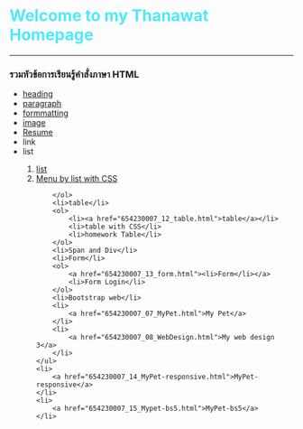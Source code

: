 <!DOCTYPE html>
<html lang="en">
<head>
    <meta charset="UTF-8">
    <meta name="viewport" content="width=device-width, initial-scale=1.0">
    <meta name="description" content="เรียนรู้การใช้คำสั่งภาษา HTML">
    <meta name="keywords" content="HTML CSS BootstrapH">
    <title>Thanawat Jibsamarnboon</title>
</head>
<body>
    <H1 style="color: rgb(78, 233, 253);"> Welcome to my Thanawat Homepage</H1>
    <hr>
    <h3>รวมหัวข้อการเรียนรู้คำสั่งภาษา HTML</h3>
    <ul>
        <li>
           <a href="654230007_02_heading.html"> heading</a>
        </li>
        <li>
            <a href="654230007_03_paragraph.html">paragraph</a>
        </li>
        <li>
            <a href="654230007_04_formmatting.html">formmatting</a>
        </li>
        <li>
            <a href="654230007_04_image.html">image</a>
        </li>
        <li> 
            <a href="654230007_06_Resume.html">Resume</a>
        </li>
        <li>link</li>
        <li>list</li> 
        <ol>
            <a href="654230007_10_list.html"><li>list</li></a>
            <a href="654230007_11_menu-list.html"><li>Menu by list with CSS</li></a>
            
        </ol>
        <li>table</li>
        <ol>
            <li><a href="654230007_12_table.html">table</a></li>
            <li>table with CSS</li>
            <li>homework Table</li>
        </ol>
        <li>Span and Div</li>
        <li>Form</li>
        <ol>
            <a href="654230007_13_form.html"><li>Form</li></a>
            <li>Form Login</li>
        </ol>
        <li>Bootstrap web</li>
        <li> 
            <a href="654230007_07_MyPet.html">My Pet</a>
        </li>
        <li>
            <a href="654230007_08_WebDesign.html">My web design 3</a>
        </li>
    </ul>
    <li>
        <a href="654230007_14_MyPet-responsive.html">MyPet-responsive</a>
    </li>
    <li>
        <a href="654230007_15_Mypet-bs5.html">MyPet-bs5</a>
    </li>

</body>
</html>
